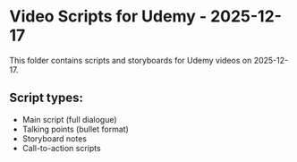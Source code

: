 # Video Scripts for Udemy - 2025-12-17

This folder contains scripts and storyboards for Udemy videos on 2025-12-17.

## Script types:
- Main script (full dialogue)
- Talking points (bullet format)
- Storyboard notes
- Call-to-action scripts
